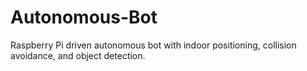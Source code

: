 # Autonomous-Bot
Raspberry Pi driven autonomous bot with indoor positioning, collision avoidance, and object detection.
